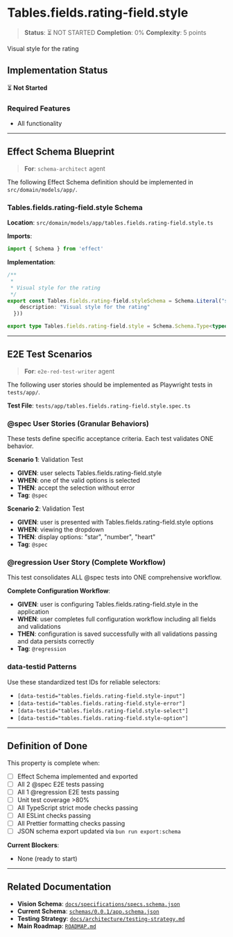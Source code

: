# Tables.fields.rating-field.style

> **Status**: ⏳ NOT STARTED
> **Completion**: 0%
> **Complexity**: 5 points

Visual style for the rating

## Implementation Status

⏳ **Not Started**

### Required Features

- All functionality

---

## Effect Schema Blueprint

> **For**: `schema-architect` agent

The following Effect Schema definition should be implemented in `src/domain/models/app/`.

### Tables.fields.rating-field.style Schema

**Location**: `src/domain/models/app/tables.fields.rating-field.style.ts`

**Imports**:

```typescript
import { Schema } from 'effect'
```

**Implementation**:

```typescript
/**
 *
 * Visual style for the rating
 */
export const Tables.fields.rating-field.styleSchema = Schema.Literal("star", "number", "heart").pipe(Schema.annotations({
    description: "Visual style for the rating"
  }))

export type Tables.fields.rating-field.style = Schema.Schema.Type<typeof Tables.fields.rating-field.styleSchema>
```

---

## E2E Test Scenarios

> **For**: `e2e-red-test-writer` agent

The following user stories should be implemented as Playwright tests in `tests/app/`.

**Test File**: `tests/app/tables.fields.rating-field.style.spec.ts`

### @spec User Stories (Granular Behaviors)

These tests define specific acceptance criteria. Each test validates ONE behavior.

**Scenario 1**: Validation Test

- **GIVEN**: user selects Tables.fields.rating-field.style
- **WHEN**: one of the valid options is selected
- **THEN**: accept the selection without error
- **Tag**: `@spec`

**Scenario 2**: Validation Test

- **GIVEN**: user is presented with Tables.fields.rating-field.style options
- **WHEN**: viewing the dropdown
- **THEN**: display options: "star", "number", "heart"
- **Tag**: `@spec`

### @regression User Story (Complete Workflow)

This test consolidates ALL @spec tests into ONE comprehensive workflow.

**Complete Configuration Workflow**:

- **GIVEN**: user is configuring Tables.fields.rating-field.style in the application
- **WHEN**: user completes full configuration workflow including all fields and validations
- **THEN**: configuration is saved successfully with all validations passing and data persists correctly
- **Tag**: `@regression`

### data-testid Patterns

Use these standardized test IDs for reliable selectors:

- `[data-testid="tables.fields.rating-field.style-input"]`
- `[data-testid="tables.fields.rating-field.style-error"]`
- `[data-testid="tables.fields.rating-field.style-select"]`
- `[data-testid="tables.fields.rating-field.style-option"]`

---

## Definition of Done

This property is complete when:

- [ ] Effect Schema implemented and exported
- [ ] All 2 @spec E2E tests passing
- [ ] All 1 @regression E2E tests passing
- [ ] Unit test coverage >80%
- [ ] All TypeScript strict mode checks passing
- [ ] All ESLint checks passing
- [ ] All Prettier formatting checks passing
- [ ] JSON schema export updated via `bun run export:schema`

**Current Blockers**:

- None (ready to start)

---

## Related Documentation

- **Vision Schema**: [`docs/specifications/specs.schema.json`](../specs.schema.json)
- **Current Schema**: [`schemas/0.0.1/app.schema.json`](../../schemas/0.0.1/app.schema.json)
- **Testing Strategy**: [`docs/architecture/testing-strategy.md`](../../architecture/testing-strategy.md)
- **Main Roadmap**: [`ROADMAP.md`](../../../ROADMAP.md)
